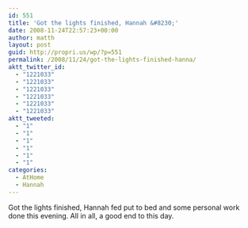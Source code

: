 ```yaml
---
id: 551
title: 'Got the lights finished, Hannah &#8230;'
date: 2008-11-24T22:57:23+00:00
author: matth
layout: post
guid: http://propri.us/wp/?p=551
permalink: /2008/11/24/got-the-lights-finished-hanna/
aktt_twitter_id:
  - "1221033"
  - "1221033"
  - "1221033"
  - "1221033"
  - "1221033"
  - "1221033"
aktt_tweeted:
  - "1"
  - "1"
  - "1"
  - "1"
  - "1"
  - "1"
categories:
  - AtHome
  - Hannah
---
```

Got the lights finished, Hannah fed put to bed and some personal work done this evening. All in all, a good end to this day.